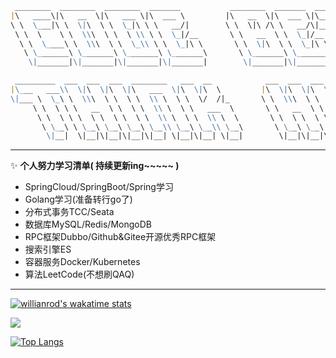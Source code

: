 ```markdown
 ________  ________  ________  _______           ________  _______  _________  _________  _______   ________     
|\   ____\|\   __  \|\   ___ \|\  ___ \         |\   __  \|\  ___ \|\___   ___\\___   ___\\  ___ \ |\   __  \    
\ \  \___|\ \  \|\  \ \  \_|\ \ \   __/|        \ \  \|\ /\ \   __/\|___ \  \_\|___ \  \_\ \   __/|\ \  \|\  \   
 \ \  \    \ \  \\\  \ \  \ \\ \ \  \_|/__       \ \   __  \ \  \_|/__  \ \  \     \ \  \ \ \  \_|/_\ \   _  _\  
  \ \  \____\ \  \\\  \ \  \_\\ \ \  \_|\ \       \ \  \|\  \ \  \_|\ \  \ \  \     \ \  \ \ \  \_|\ \ \  \\  \| 
   \ \_______\ \_______\ \_______\ \_______\       \ \_______\ \_______\  \ \__\     \ \__\ \ \_______\ \__\\ _\ 
    \|_______|\|_______|\|_______|\|_______|        \|_______|\|_______|   \|__|      \|__|  \|_______|\|__|\|__|

 _________  ___  ___  ___  ________   ___  __            ___  ___  ___  ________  ___  ___  _______   ________     
|\___   ___\\  \|\  \|\  \|\   ___  \|\  \|\  \         |\  \|\  \|\  \|\   ____\|\  \|\  \|\  ___ \ |\   __  \    
\|___ \  \_\ \  \\\  \ \  \ \  \\ \  \ \  \/  /|_       \ \  \\\  \ \  \ \  \___|\ \  \\\  \ \   __/|\ \  \|\  \   
     \ \  \ \ \   __  \ \  \ \  \\ \  \ \   ___  \       \ \   __  \ \  \ \  \  __\ \   __  \ \  \_|/_\ \   _  _\  
      \ \  \ \ \  \ \  \ \  \ \  \\ \  \ \  \\ \  \       \ \  \ \  \ \  \ \  \|\  \ \  \ \  \ \  \_|\ \ \  \\  \| 
       \ \__\ \ \__\ \__\ \__\ \__\\ \__\ \__\\ \__\       \ \__\ \__\ \__\ \_______\ \__\ \__\ \_______\ \__\\ _\ 
        \|__|  \|__|\|__|\|__|\|__| \|__|\|__| \|__|        \|__|\|__|\|__|\|_______|\|__|\|__|\|_______|\|__|\|__|

```
----------------

✨ **个人努力学习清单( 持续更新ing~~~~~ )**
* SpringCloud/SpringBoot/Spring学习
* Golang学习(准备转行go了)
* 分布式事务TCC/Seata
* 数据库MySQL/Redis/MongoDB
* RPC框架Dubbo/Github&Gitee开源优秀RPC框架
* 搜索引擎ES
* 容器服务Docker/Kubernetes
* 算法LeetCode(不想刷QAQ)

---------------

[![willianrod's wakatime stats](https://github-readme-stats.vercel.app/api/wakatime?username=OxCaffee&theme=cobalt)](https://github.com/anuraghazra/github-readme-stats)

<img src="https://github-readme-stats.vercel.app/api?username=OxCaffee&show_icons=true&theme=cobalt&hide_title=false"/>

[![Top Langs](https://github-readme-stats.vercel.app/api/top-langs/?username=OxCaffee&theme=cobalt&card_width=495)](https://github.com/anuraghazra/github-readme-stats)





